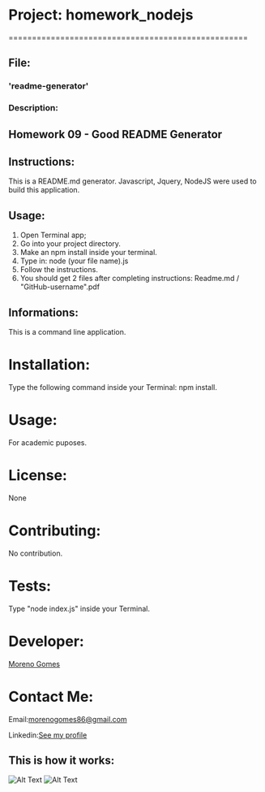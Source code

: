 # Project: homework_nodejs 

===================================================

## File:

### 'readme-generator'
### Description:
## Homework 09 - Good README Generator

## Instructions:
This is a README.md generator. Javascript, Jquery, NodeJS were used to build this application.

## Usage:

1. Open Terminal app;
2. Go into your project directory.
3. Make an npm install inside your terminal.
4. Type in: node (your file name).js
5. Follow the instructions.
6. You should get 2 files after completing instructions: Readme.md / "GitHub-username".pdf

## Informations:
This is a command line application.

# Installation:
Type the following command inside your Terminal: npm install.

# Usage:
For academic puposes.

# License:
None

# Contributing:
No contribution.

# Tests:
Type "node index.js" inside your Terminal.

# Developer:
[Moreno Gomes](https://github.com/morenogomes)

# Contact Me:
Email:[morenogomes86@gmail.com](morenogomes86@gmail.com)

Linkedin:[See my profile](https://www.linkedin.com/in/moreno-gomes-434470164/)

## This is how it works:
![Alt Text](Gifs/homework_nodejs1.gif)
![Alt Text](Gifs/homework_nodejs2.gif)

